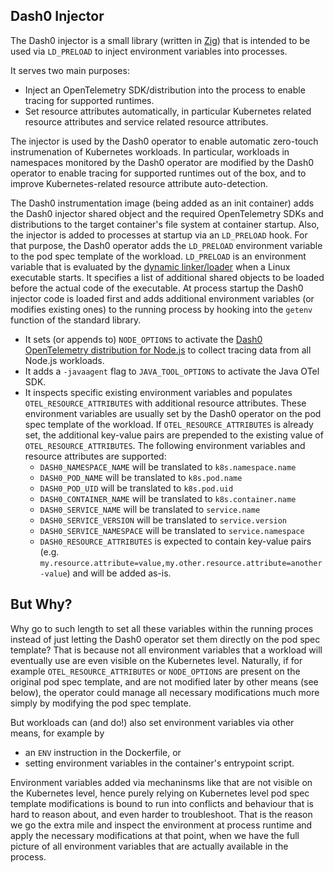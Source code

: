 ## Dash0 Injector

The Dash0 injector is a small library (written in [Zig](https://ziglang.org/)) that is intended to be used via
`LD_PRELOAD` to inject environment variables into processes.

It serves two main purposes:
* Inject an OpenTelemetry SDK/distribution into the process to enable tracing for supported runtimes.
* Set resource attributes automatically, in particular Kubernetes related resource attributes and service related
  resource attributes.

The injector is used by the Dash0 operator to enable automatic zero-touch instrumenation of Kubernetes workloads.
In particular, workloads in namespaces monitored by the Dash0 operator are modified by the Dash0 operator
to enable tracing for supported runtimes out of the box, and to improve Kubernetes-related resource attribute
auto-detection.

The Dash0 instrumentation image (being added as an init container) adds the Dash0 injector shared object and the
required OpenTelemetry SDKs and distributions to the target container's file system at container startup.
Also, the injector is added to processes at startup via an `LD_PRELOAD` hook.
For that purpose, the Dash0 operator adds the `LD_PRELOAD` environment variable to the pod spec template of the workload.
`LD_PRELOAD` is an environment variable that is evaluated by the
[dynamic linker/loader](https://man7.org/linux/man-pages/man8/ld.so.8.html) when a Linux executable starts.
It specifies a list of additional shared objects to be loaded before the actual code of the executable.
At process startup the Dash0 injector code is loaded first and adds additional environment variables (or modifies
existing ones) to the running process by hooking into the `getenv` function of the standard library.

* It sets (or appends to) `NODE_OPTIONS` to activate the [Dash0 OpenTelemetry distribution for Node.js](https://github.com/dash0hq/opentelemetry-js-distribution) to collect tracing data from all Node.js workloads.
* It adds a `-javaagent` flag to `JAVA_TOOL_OPTIONS` to activate the Java OTel SDK.
* It inspects specific existing environment variables and populates `OTEL_RESOURCE_ATTRIBUTES` with additional resource
  attributes. These environment variables are usually set by the Dash0 operator on the pod spec template of the
  workload. If `OTEL_RESOURCE_ATTRIBUTES` is already set, the additional key-value pairs are prepended to the
  existing value of `OTEL_RESOURCE_ATTRIBUTES`. The following environment variables and resource attributes are
  supported:
    * `DASH0_NAMESPACE_NAME` will be translated to `k8s.namespace.name`
    * `DASH0_POD_NAME` will be translated to `k8s.pod.name`
    * `DASH0_POD_UID` will be translated to `k8s.pod.uid`
    * `DASH0_CONTAINER_NAME` will be translated to `k8s.container.name`
    * `DASH0_SERVICE_NAME` will be translated to `service.name`
    * `DASH0_SERVICE_VERSION` will be translated to `service.version`
    * `DASH0_SERVICE_NAMESPACE` will be translated to `service.namespace`
    * `DASH0_RESOURCE_ATTRIBUTES` is expected to contain key-value pairs
      (e.g. `my.resource.attribute=value,my.other.resource.attribute=another-value`) and will be added as-is.

## But Why?

Why go to such length to set all these variables within the running proces instead of just letting the Dash0 operator
set them directly on the pod spec template?
That is because not all environment variables that a workload will eventually use are even visible on the Kubernetes
level.
Naturally, if for example `OTEL_RESOURCE_ATTRIBUTES` or `NODE_OPTIONS` are present on the original pod spec template,
and are not modified later by other means (see below), the operator could manage all necessary modifications much more
simply by modifying the pod spec template.

But workloads can (and do!) also set environment variables via other means, for example by
* an `ENV` instruction in the Dockerfile, or
* setting environment variables in the container's entrypoint script.

Environment variables added via mechaninsms like that are not visible on the Kubernetes level, hence purely relying on
Kubernetes level pod spec template modifications is bound to run into conflicts and behaviour that is hard to reason
about, and even harder to troubleshoot.
That is the reason we go the extra mile and inspect the environment at process runtime and apply the necessary
modifications at that point, when we have the full picture of all environment variables that are actually available in
the process.